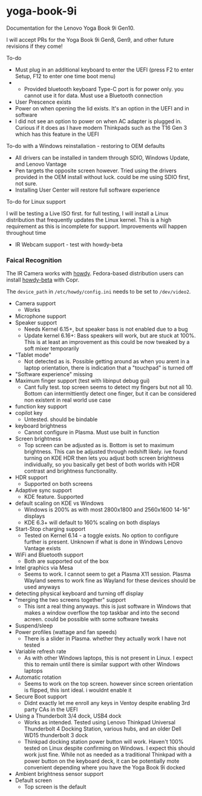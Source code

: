 # yoga-book-9i
Documentation for the Lenovo Yoga Book 9i Gen10.

I will accept PRs for the Yoga Book 9i Gen8, Gen9, and other future revisions if they come!

To-do

- Must plug in an additional keyboard to enter the UEFI (press F2 to enter Setup, F12 to enter one time boot menu)
- - Provided bluetooth keyboard Type-C port is for power only. you cannot use it for data. Must use a Bluetooth connection
- User Prescence exists
- Power on when opening the lid exists. It's an option in the UEFI and in software
- I did not see an option to power on when AC adapter is plugged in. Curious if it does as I have modern Thinkpads such as the T16 Gen 3 which has this feature in the UEFI

To-do with a Windows reinstallation - restoring to OEM defaults

- All drivers can be installed in tandem through SDIO, Windows Update, and Lenovo Vantage
- Pen targets the opposite screen however. Tried using the drivers provided in the OEM install without luck. could be me using SDIO first, not sure.
- Installing User Center will restore full software experience

To-do for Linux support

I will be testing a Live ISO first. for full testing, I will install a Linux distribution that frequently updates the Linux kernel. This is a high requirement as this is incomplete for support. Improvements will happen throughout time

- IR Webcam support - test with howdy-beta
### Faical Recognition

The IR Camera works with [howdy](https://github.com/boltgolt/howdy). Fedora-based distribution users can install [howdy-beta](https://copr.fedorainfracloud.org/coprs/principis/howdy-beta/) with Copr.

The `device_path` in `/etc/howdy/config.ini` needs to be set to `/dev/video2`.

- Camera support
   - Works
- Microphone support
- Speaker support
   - Needs Kernel 6.15+, but speaker bass is not enabled due to a bug
   - Update kernel 6.16+: Bass speakers will work, but are stuck at 100%. This is at least an improvement as this could be now tweaked by a soft mixer temporarily
- "Tablet mode"
   - Not detected as is. Possible getting around as when you arent in a laptop orientation, there is indication that a "touchpad" is turned off
- "Software experience" missing
- Maximum finger support (test with libinput debug gui)
    - Cant fully test. top screen seems to detect my fingers but not all 10. Bottom can intermittiently detect one finger, but it can be considered non existent in real world use case
- function key support
- copilot key
   - Untested. should be bindable
- keyboard brightness
   - Cannot configure in Plasma. Must use built in function
- Screen brightness
    - Top screen can be adjusted as is. Bottom is set to maximum brightness. This can be adjusted through redshift likely. ive found turning on KDE HDR then lets you adjust both screen brightness individually, so you basically get best of both worlds with HDR contrast and brightness functionality.
- HDR support
   - Supported on both screens
- Adaptive sync support
   - KDE feature. Supported
- default scaling on KDE vs Windows
   - Windows is 200% as with most 2800x1800 and 2560x1600 14-16" displays
   - KDE 6.3+ will default to 160% scaling on both displays
- Start-Stop charging support
   - Tested on Kernel 6.14 - a toggle exists. No option to configure further is present. Unknown if what is done in Windows Lenovo Vantage exists
- WiFi and Bluetooth support
    - Both are supported out of the box
- Intel graphics via Mesa
    - Seems to work. I cannot seem to get a Plasma X11 session. Plasma Wayland seems to work fine as Wayland for these devices should be used anyways
- detecting physical keyboard and turning off display
- "merging the two screens together" support
    - This isnt a real thing anyways. this is just software in Windows that makes a window overflow the top taskbar and into the second acreen. could be possible with some software tweaks
- Suspend/sleep
- Power profiles (wattage and fan speeds)
    - There is a slider in Plasma. whether they actually work I have not tested
- Variable refresh rate
    - As with other Windows laptops, this is not present in Linux. I expect this to remain until there is similar support with other Windows laptops
- Automatic rotation
    - Seems to work on the top screen. however since screen orientation is flipped, this isnt ideal. i wouldnt enable it
- Secure Boot support
    - Didnt exactly let me enroll any keys in Ventoy despite enabling 3rd party CAs in the UEFI
- Using a Thunderbolt 3/4 dock, USB4 dock
    - Works as intended. Tested using Lenovo Thinkpad Universal Thunderbolt 4 Docking Station, various hubs, and an older Dell WD15 thunderbolt 3 dock
    - Thinkpad docking station power button will work. Haven't 100% tested on Linux despite confirming on Windows. I expect this should work just fine. While not as needed as a traditional Thinkpad with a power button on the keyboard deck, it can be potentially mote convenient depending where you have the Yoga Book 9i docked
- Ambient brightness sensor support
- Default screen
    - Top screen is the default


